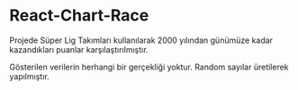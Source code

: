 # React-Chart-Race

Projede Süper Lig Takımları kullanılarak 2000 yılından günümüze kadar kazandıkları puanlar karşılaştırılmıştır.

Gösterilen verilerin herhangi bir gerçekliği yoktur. Random sayılar üretilerek yapılmıştır.
